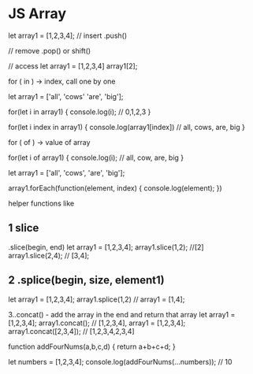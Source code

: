 # JS Array

let array1 = [1,2,3,4];
// insert
.push()

// remove
.pop() or shift()

// access
let array1 = [1,2,3,4]
array1[2];

for ( in ) -> index, call one by one

let array1 = ['all', 'cows' 'are', 'big'];

for(let i in array1) {
console.log(i); // 0,1,2,3
}

for(let i index in array1) {
console.log(array1[index]) // all, cows, are, big
}

for ( of ) -> value of array

for(let i of array1) {
console.log(i); // all, cow, are, big
}

let array1 = ['all', 'cows', 'are', 'big'];

array1.forEach(function(element, index) {
console.log(element);
})

helper functions like

## 1 slice

.slice(begin, end)
let array1 = [1,2,3,4];
array1.slice(1,2); //[2]
array1.slice(2,4); // [3,4];

## 2 .splice(begin, size, element1)

let array1 = [1,2,3,4];
array1.splice(1,2) // array1 = [1,4];

3..concat() - add the array in the end and return that array
let array1 = [1,2,3,4];
array1.concat(); // [1,2,3,4], array1 = [1,2,3,4];
array1.concat([2,3,4]); // [1,2,3,4,2,3,4]

function addFourNums(a,b,c,d) {
return a+b+c+d;
}

let numbers = [1,2,3,4];
console.log(addFourNums(...numbers)); // 10
